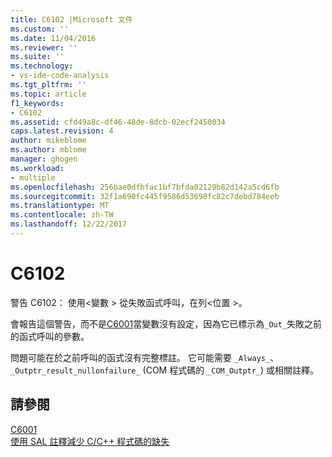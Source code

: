 ```yaml
---
title: C6102 |Microsoft 文件
ms.custom: ''
ms.date: 11/04/2016
ms.reviewer: ''
ms.suite: ''
ms.technology:
- vs-ide-code-analysis
ms.tgt_pltfrm: ''
ms.topic: article
f1_keywords:
- C6102
ms.assetid: cfd49a8c-df46-48de-8dcb-02ecf2450034
caps.latest.revision: 4
author: mikeblome
ms.author: mblome
manager: ghogen
ms.workload:
- multiple
ms.openlocfilehash: 256bae0dfbfac1bf7bfda02129b82d142a5cd6fb
ms.sourcegitcommit: 32f1a690fc445f9586d53698fc82c7debd784eeb
ms.translationtype: MT
ms.contentlocale: zh-TW
ms.lasthandoff: 12/22/2017
---
```

# <a name="c6102"></a>C6102
警告 C6102： 使用\<變數 > 從失敗函式呼叫，在列\<位置 >。  
  
 會報告這個警告，而不是[C6001](../code-quality/c6001.md)當變數沒有設定，因為它已標示為`_Out_`失敗之前的函式呼叫的參數。  
  
 問題可能在於之前呼叫的函式沒有完整標註。 它可能需要 `_Always_`、`_Outptr_result_nullonfailure_` (COM 程式碼的 `_COM_Outptr_`) 或相關註釋。  
  
## <a name="see-also"></a>請參閱  
 [C6001](../code-quality/c6001.md)   
 [使用 SAL 註釋減少 C/C++ 程式碼的缺失](../code-quality/using-sal-annotations-to-reduce-c-cpp-code-defects.md)